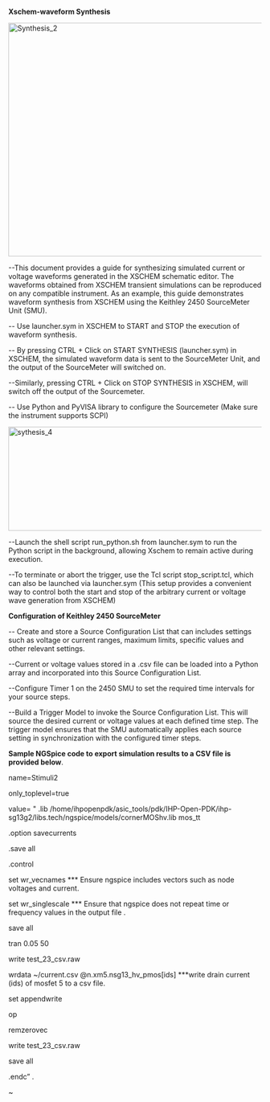 **Xschem-waveform Synthesis**

<img width="654" height="465" alt="Synthesis_2" src="https://github.com/user-attachments/assets/0f8eaba1-3ad6-49a5-ab60-88a747e5f2dd" />


--This document provides a guide for synthesizing simulated current or voltage waveforms generated in the XSCHEM schematic editor. The waveforms obtained from XSCHEM transient simulations can be reproduced on any compatible instrument. As an example, this guide demonstrates waveform synthesis from XSCHEM using the Keithley 2450 SourceMeter Unit (SMU).

-- Use launcher.sym in XSCHEM to START and STOP the execution of waveform synthesis.

-- By pressing CTRL + Click on START SYNTHESIS (launcher.sym) in XSCHEM, the simulated waveform data is sent to the SourceMeter Unit, and the output of the SourceMeter will switched on.

--Similarly, pressing CTRL + Click on STOP SYNTHESIS in XSCHEM, will switch off the output of the Sourcemeter.

-- Use Python and PyVISA library to configure the Sourcemeter (Make sure the instrument supports SCPI)

<img width="687" height="207" alt="sythesis_4" src="https://github.com/user-attachments/assets/7554857a-9dd7-41ce-ae32-becdf3af411f" />

--Launch the shell script run_python.sh from launcher.sym to run the Python script in the background, allowing Xschem to remain active during execution. 

--To terminate or abort the trigger, use the Tcl script stop_script.tcl, which can also be launched via launcher.sym (This setup provides a convenient way to control both the start and stop of the arbitrary current or voltage wave
generation from XSCHEM)

**Configuration of Keithley 2450 SourceMeter**

-- Create and store a Source Configuration List that can includes settings such as voltage or current ranges,
maximum limits, specific values and other relevant settings.

--Current or voltage values stored in a .csv file can be
loaded into a Python array and incorporated into this Source Configuration List.

--Configure Timer 1 on the 2450 SMU to set the required time intervals for your source steps.

--Build a Trigger Model to invoke the Source Configuration List. This will source the desired current or
voltage values at each defined time step. The trigger model ensures that the SMU automatically applies each
source setting in synchronization with the configured timer steps.

**Sample NGSpice code to export simulation results to a CSV file is provided below**.

name=Stimuli2

only_toplevel=true

value=
"
.lib /home/ihpopenpdk/asic_tools/pdk/IHP-Open-PDK/ihp-sg13g2/libs.tech/ngspice/models/cornerMOShv.lib mos_tt

.option savecurrents

.save all

.control

set wr_vecnames *** Ensure ngspice includes vectors such as node voltages and current.

set wr_singlescale *** Ensure that ngspice does not repeat time or frequency values in the output file .

save all

tran 0.05 50

write test_23_csv.raw

wrdata ~/current.csv @n.xm5.nsg13_hv_pmos[ids] ***write drain current (ids) of mosfet 5 to a csv file.

set appendwrite

op

remzerovec

write test_23_csv.raw

save all

.endc”
.

~ 
